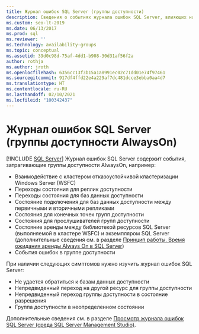 ```yaml
---
title: Журнал ошибок SQL Server (группы доступности)
description: Сведения о событиях журнала ошибок SQL Server, влияющих на группу доступности Always On, и о симптомах, которые должны привести к проверке журнала ошибок.
ms.custom: seo-lt-2019
ms.date: 06/13/2017
ms.prod: sql
ms.reviewer: ''
ms.technology: availability-groups
ms.topic: conceptual
ms.assetid: 39d0c98d-75af-4dd1-b908-30d31af56f2a
author: rothja
ms.author: jroth
ms.openlocfilehash: 6356cc13f3b15a1a8991ec02c71dd01e74f97461
ms.sourcegitcommit: 917df4ffd22e4a229af7dc481dcce3ebba0aa4d7
ms.translationtype: HT
ms.contentlocale: ru-RU
ms.lasthandoff: 02/10/2021
ms.locfileid: "100342437"
---
```

# <a name="sql-server-error-log-always-on-availability-groups"></a>Журнал ошибок SQL Server (группы доступности AlwaysOn)
[!INCLUDE [SQL Server](../../../includes/applies-to-version/sqlserver.md)]
  Журнал ошибок SQL Server содержит события, затрагивающие группы доступности AlwaysOn, например:  
  
-   Взаимодействие с кластером отказоустойчивой кластеризации Windows Server (WSFC)    
-   Переходы состояния для реплик доступности    
-   Переходы состояния для баз данных доступности    
-   Состояние подключения для баз данных доступности между первичными и вторичными репликами    
-   Состояния для конечных точек групп доступности    
-   Состояния для прослушивателей групп доступности    
-   Состояние аренды между библиотекой ресурсов SQL Server (выполняемой в кластере WSFC) и экземпляром SQL Server (дополнительные сведения см. в разделе [Принцип работы. Время ожидания аренды Always On в SQL Server](/archive/blogs/psssql/how-it-works-sql-server-alwayson-lease-timeout))    
-   События ошибок в группе доступности  

При наличии следующих симптомов нужно изучить журнал ошибок SQL Server:  

-   Не удается обратиться к базам данных доступности    
-   Непредвиденный переход на другой ресурс для группы доступности    
-   Непредвиденный переход группы доступности в состояние разрешения    
-   Группа доступности в неопределенном состоянии  
  
Дополнительные сведения см. в разделе [Просмотр журнала ошибок SQL Server (среда SQL Server Management Studio)](~/relational-databases/performance/view-the-sql-server-error-log-sql-server-management-studio.md).  
  
